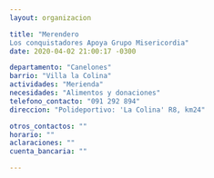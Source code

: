 ```yaml
---
layout: organizacion

title: "Merendero
Los conquistadores Apoya Grupo Misericordia"
date: 2020-04-02 21:00:17 -0300

departamento: "Canelones"
barrio: "Villa la Colina"
actividades: "Merienda"
necesidades: "Alimentos y donaciones"
telefono_contacto: "091 292 894"
direccion: "Polideportivo: 'La Colina' R8, km24"

otros_contactos: ""
horario: ""
aclaraciones: ""
cuenta_bancaria: ""

---
```

